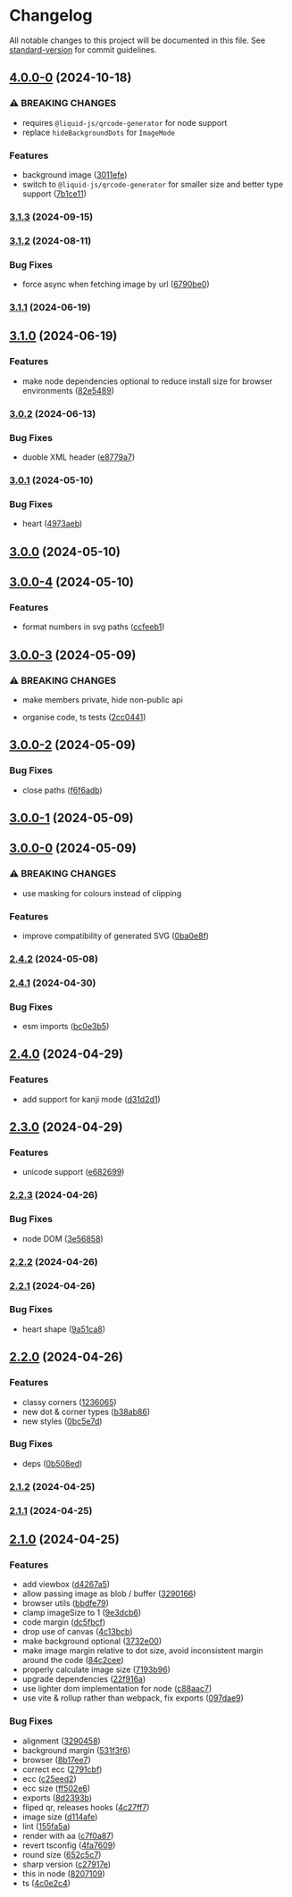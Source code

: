 # Changelog

All notable changes to this project will be documented in this file. See [standard-version](https://github.com/conventional-changelog/standard-version) for commit guidelines.

## [4.0.0-0](https://github.com/Liquid-JS/qr-code-styling/compare/v3.1.3...v4.0.0-0) (2024-10-18)


### ⚠ BREAKING CHANGES

* requires `@liquid-js/qrcode-generator` for node support
* replace `hideBackgroundDots` for `ImageMode`

### Features

* background image ([3011efe](https://github.com/Liquid-JS/qr-code-styling/commit/3011efee1d9d90e8ea663f863a94837a4ee3772f))
* switch to `@liquid-js/qrcode-generator` for smaller size and better type support ([7b1ce11](https://github.com/Liquid-JS/qr-code-styling/commit/7b1ce114c0d39abb6054b5fedfd1e5a6af350a56))

### [3.1.3](https://github.com/Liquid-JS/qr-code-styling/compare/v3.1.2...v3.1.3) (2024-09-15)

### [3.1.2](https://github.com/Liquid-JS/qr-code-styling/compare/v3.1.1...v3.1.2) (2024-08-11)


### Bug Fixes

* force async when fetching image by url ([6790be0](https://github.com/Liquid-JS/qr-code-styling/commit/6790be0b87fdf026c43e1bdb8f1bab17c1836470))

### [3.1.1](https://github.com/Liquid-JS/qr-code-styling/compare/v3.1.0...v3.1.1) (2024-06-19)

## [3.1.0](https://github.com/Liquid-JS/qr-code-styling/compare/v3.0.2...v3.1.0) (2024-06-19)


### Features

* make node dependencies optional to reduce install size for browser environments ([82e5489](https://github.com/Liquid-JS/qr-code-styling/commit/82e548928d52a5564aea8aaf79f491b517599b4e))

### [3.0.2](https://github.com/Liquid-JS/qr-code-styling/compare/v3.0.1...v3.0.2) (2024-06-13)


### Bug Fixes

* duoble XML header ([e8779a7](https://github.com/Liquid-JS/qr-code-styling/commit/e8779a7edb2a0fba68ffbf0d15c47a065d3640c4))

### [3.0.1](https://github.com/Liquid-JS/qr-code-styling/compare/v3.0.0...v3.0.1) (2024-05-10)


### Bug Fixes

* heart ([4973aeb](https://github.com/Liquid-JS/qr-code-styling/commit/4973aeb545003f85fec4bf1d910cb999a4070cbf))

## [3.0.0](https://github.com/Liquid-JS/qr-code-styling/compare/v3.0.0-4...v3.0.0) (2024-05-10)

## [3.0.0-4](https://github.com/Liquid-JS/qr-code-styling/compare/v3.0.0-3...v3.0.0-4) (2024-05-10)


### Features

* format numbers in svg paths ([ccfeeb1](https://github.com/Liquid-JS/qr-code-styling/commit/ccfeeb142cc1d437ec5d5e8327bbec397369a599))

## [3.0.0-3](https://github.com/Liquid-JS/qr-code-styling/compare/v3.0.0-2...v3.0.0-3) (2024-05-09)


### ⚠ BREAKING CHANGES

* make members private, hide non-public api

* organise code, ts tests ([2cc0441](https://github.com/Liquid-JS/qr-code-styling/commit/2cc0441751f7abaf083f878d8b7b68b0f6685183))

## [3.0.0-2](https://github.com/Liquid-JS/qr-code-styling/compare/v3.0.0-1...v3.0.0-2) (2024-05-09)


### Bug Fixes

* close paths ([f6f6adb](https://github.com/Liquid-JS/qr-code-styling/commit/f6f6adb8bdabc2d93d3b7ef4829458541c281103))

## [3.0.0-1](https://github.com/Liquid-JS/qr-code-styling/compare/v3.0.0-0...v3.0.0-1) (2024-05-09)

## [3.0.0-0](https://github.com/Liquid-JS/qr-code-styling/compare/v2.4.2...v3.0.0-0) (2024-05-09)


### ⚠ BREAKING CHANGES

* use masking for colours instead of clipping

### Features

* improve compatibility of generated SVG ([0ba0e8f](https://github.com/Liquid-JS/qr-code-styling/commit/0ba0e8f78759c3d069dd58ac9a0441d4e20dca85))

### [2.4.2](https://github.com/Liquid-JS/qr-code-styling/compare/v2.4.1...v2.4.2) (2024-05-08)

### [2.4.1](https://github.com/Liquid-JS/qr-code-styling/compare/v2.4.0...v2.4.1) (2024-04-30)


### Bug Fixes

* esm imports ([bc0e3b5](https://github.com/Liquid-JS/qr-code-styling/commit/bc0e3b57c82bf880b8822f11d872c42ce3e75758))

## [2.4.0](https://github.com/Liquid-JS/qr-code-styling/compare/v2.3.0...v2.4.0) (2024-04-29)


### Features

* add support for kanji mode ([d31d2d1](https://github.com/Liquid-JS/qr-code-styling/commit/d31d2d11e2f2e298cf9a220030720c416f36dabe))

## [2.3.0](https://github.com/Liquid-JS/qr-code-styling/compare/v2.2.3...v2.3.0) (2024-04-29)


### Features

* unicode support ([e682699](https://github.com/Liquid-JS/qr-code-styling/commit/e6826993f46de8e6c5eccb5614b87cd6ce14fa0f))

### [2.2.3](https://github.com/Liquid-JS/qr-code-styling/compare/v2.2.2...v2.2.3) (2024-04-26)


### Bug Fixes

* node DOM ([3e56858](https://github.com/Liquid-JS/qr-code-styling/commit/3e56858f38018e6d848f7d55c81c550f11db2222))

### [2.2.2](https://github.com/Liquid-JS/qr-code-styling/compare/v2.2.1...v2.2.2) (2024-04-26)

### [2.2.1](https://github.com/Liquid-JS/qr-code-styling/compare/v2.2.0...v2.2.1) (2024-04-26)


### Bug Fixes

* heart shape ([9a51ca8](https://github.com/Liquid-JS/qr-code-styling/commit/9a51ca852b73fe859ceea704dcda54e669693177))

## [2.2.0](https://github.com/Liquid-JS/qr-code-styling/compare/v2.1.2...v2.2.0) (2024-04-26)


### Features

* classy corners ([1236065](https://github.com/Liquid-JS/qr-code-styling/commit/123606598ae68d46504650a9450c4391525d7770))
* new dot & corner types ([b38ab86](https://github.com/Liquid-JS/qr-code-styling/commit/b38ab8634ae1bf987017304cf29503d44196533a))
* new styles ([0bc5e7d](https://github.com/Liquid-JS/qr-code-styling/commit/0bc5e7db95650864f4408459a7b0807e6ef78a74))


### Bug Fixes

* deps ([0b508ed](https://github.com/Liquid-JS/qr-code-styling/commit/0b508ed329e4465d24dd9135704d9150aff7f7a3))

### [2.1.2](https://github.com/Liquid-JS/qr-code-styling/compare/v2.1.1...v2.1.2) (2024-04-25)

### [2.1.1](https://github.com/Liquid-JS/qr-code-styling/compare/v2.1.0...v2.1.1) (2024-04-25)

## [2.1.0](https://github.com/Liquid-JS/qr-code-styling/compare/v1.5.0...v2.1.0) (2024-04-25)


### Features

* add viewbox ([d4267a5](https://github.com/Liquid-JS/qr-code-styling/commit/d4267a59cc1eebee0951bde50ca26930fdc2ee17))
* allow passing image as blob / buffer ([3290166](https://github.com/Liquid-JS/qr-code-styling/commit/329016618cdf6de0506932b695954b21be57f7eb))
* browser utils ([bbdfe79](https://github.com/Liquid-JS/qr-code-styling/commit/bbdfe79362a06d0101bc98fdb5b6455364f0dcbe))
* clamp imageSize to 1 ([9e3dcb6](https://github.com/Liquid-JS/qr-code-styling/commit/9e3dcb61877c2d5bffa9217c2421ef6318ef43cc))
* code margin ([dc5fbcf](https://github.com/Liquid-JS/qr-code-styling/commit/dc5fbcfa476ff7c74af7f055c3161e34db658a5e))
* drop use of canvas ([4c13bcb](https://github.com/Liquid-JS/qr-code-styling/commit/4c13bcb87341c323475e84975453af9ca23c1fcf))
* make background optional ([3732e00](https://github.com/Liquid-JS/qr-code-styling/commit/3732e00baa748bfaea7c1f9ed2327891e04d257f))
* make image margin relative to dot size, avoid inconsistent margin around the code ([84c2cee](https://github.com/Liquid-JS/qr-code-styling/commit/84c2cee59c97248b9635a661b61de5f14970730c))
* properly calculate image size ([7193b96](https://github.com/Liquid-JS/qr-code-styling/commit/7193b96ea3c1423c4368253e13d63f00790872fd))
* upgrade dependencies ([22f916a](https://github.com/Liquid-JS/qr-code-styling/commit/22f916a5503adb056120f159d802f2f3660a961d))
* use lighter dom implementation for node ([c88aac7](https://github.com/Liquid-JS/qr-code-styling/commit/c88aac7fa27c6f286d0ab1277d4a3bc90df81d7b))
* use vite & rollup rather than webpack, fix exports ([097dae9](https://github.com/Liquid-JS/qr-code-styling/commit/097dae9219e1e34efa88b49d649837e02b0f8ec5))


### Bug Fixes

* alignment ([3290458](https://github.com/Liquid-JS/qr-code-styling/commit/32904585463437817dd1e2db0b4e7d0ae0550568))
* background margin ([531f3f6](https://github.com/Liquid-JS/qr-code-styling/commit/531f3f6db0c640c06d8f57415b9ed4f680ffcc5b))
* browser ([8b17ee7](https://github.com/Liquid-JS/qr-code-styling/commit/8b17ee7e7f8fb57ac6c641ef3aca70c5b8d7f057))
* correct ecc ([2791cbf](https://github.com/Liquid-JS/qr-code-styling/commit/2791cbf8e50ef3abc30d3a4bdc57019088bdcae9))
* ecc ([c25eed2](https://github.com/Liquid-JS/qr-code-styling/commit/c25eed299bb0c468b51b242d9597fed36f5825c5))
* ecc size ([ff502e6](https://github.com/Liquid-JS/qr-code-styling/commit/ff502e67d9761470cf2b39955ec944d33070a637))
* exports ([8d2393b](https://github.com/Liquid-JS/qr-code-styling/commit/8d2393bfd63a70d541ca91ad7df7923198894afe))
* fliped qr, releases hooks ([4c27ff7](https://github.com/Liquid-JS/qr-code-styling/commit/4c27ff79ca1036fd52f952d0528a91ffe3615ee5))
* image size ([d114afe](https://github.com/Liquid-JS/qr-code-styling/commit/d114afe99022790262bcd5c90ddd266571a139e4))
* lint ([155fa5a](https://github.com/Liquid-JS/qr-code-styling/commit/155fa5a1f58d701ece1fe6c811e454bf41e7782e))
* render with aa ([c7f0a87](https://github.com/Liquid-JS/qr-code-styling/commit/c7f0a87ee618ac0bade4a4f54d0da9faeac96b83))
* revert tsconfig ([4fa7609](https://github.com/Liquid-JS/qr-code-styling/commit/4fa76096fc834b9d1ef6f7d9829bae14e022edfd))
* round size ([652c5c7](https://github.com/Liquid-JS/qr-code-styling/commit/652c5c729d4031ec16e7d21d3c89f1f92e740877))
* sharp version ([c27917e](https://github.com/Liquid-JS/qr-code-styling/commit/c27917ebfcca7ccab2ea76ff14d2428785466e79))
* this in node ([8207109](https://github.com/Liquid-JS/qr-code-styling/commit/82071098085a2c26dab64cdb686be22f541e6e50))
* ts ([4c0e2c4](https://github.com/Liquid-JS/qr-code-styling/commit/4c0e2c4a3a9e551f43fdcfdda55561cc8caf2f6a))
